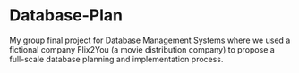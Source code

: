 # Database-Plan
My group final project for Database Management Systems where we used a fictional company Flix2You (a movie distribution company) to propose a full-scale database planning and implementation process.
